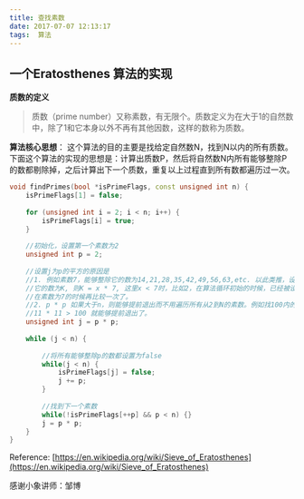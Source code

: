 ```yaml
---
title: 查找素数
date: 2017-07-07 12:13:17
tags:  算法
---
```


## 一个Eratosthenes 算法的实现

**质数的定义**
> 质数（prime number）又称素数，有无限个。质数定义为在大于1的自然数中，除了1和它本身以外不再有其他因数，这样的数称为质数。

**算法核心思想**：
这个算法的目的主要是找给定自然数N，找到N以内的所有质数。下面这个算法的实现的思想是：计算出质数P，然后将自然数N内所有能够整除P的数都剔除掉，之后计算出下一个质数，重复以上过程直到所有数都遍历过一次。

```cpp
void findPrimes(bool *isPrimeFlags, const unsigned int n) {
    isPrimeFlags[1] = false;
    
    for (unsigned int i = 2; i < n; i++) {
        isPrimeFlags[i] = true;
    }
    
    //初始化，设置第一个素数为2
    unsigned int p = 2;
    
    //设置j为p的平方的原因是
    //1. 例如素数7，能够整除它的数为14,21,28,35,42,49,56,63,etc. 以此类推，设能够整除
    //它的数为K, 则K = x * 7, 这里x < 7时，比如2，在算法循环初始的时候，已经被设置为false了，则没必要再
    //在素数为7的时候再比较一次了。
    //2. p * p 如果大于n，则能够提前退出而不用遍历所有从2到N的素数。例如找100内的所有素数的时候，找到11的时候，
    //11 * 11 > 100 就能够提前退出了。 
    unsigned int j = p * p;
    
    while (j < n) {
        
        //将所有能够整除p的数都设置为false
        while(j < n) {
            isPrimeFlags[j] = false;
            j += p;
        }
        
        //找到下一个素数
        while(!isPrimeFlags[++p] && p < n) {}
        j = p * p;
    }
}
```

Reference:
[https://en.wikipedia.org/wiki/Sieve_of_Eratosthenes](https://en.wikipedia.org/wiki/Sieve_of_Eratosthenes)

感谢小象讲师：邹博